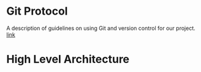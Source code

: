# Git Protocol

A description of guidelines on using Git and version control for our project. [link](https://docs.google.com/document/d/1KC-bvmwCAtns3nLVm-BU0GuggfeXqPYnq2Q69nNsqVo/edit)

# High Level Architecture
